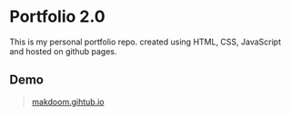# Portfolio 2.0

This is my personal portfolio repo. created using HTML, CSS, JavaScript and hosted on github pages.

## Demo
>[makdoom.gihtub.io](https://makdoom.github.io)
